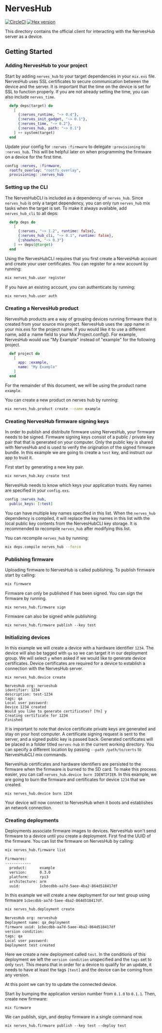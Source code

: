 # NervesHub

[![CircleCI](https://circleci.com/gh/nerves-hub/nerves_hub/tree/master.svg?style=svg)](https://circleci.com/gh/nerves-hub/nerves_hub/tree/master)
[![Hex version](https://img.shields.io/hexpm/v/nerves_hub.svg "Hex version")](https://hex.pm/packages/nerves_hub)

This directory contains the official client for interacting with the NervesHub server
as a device.


## Getting Started

### Adding NervesHub to your project

Start by adding `nerves_hub` to your target dependencies in your `mix.exs` file.
NervesHub uses SSL certificates to secure communication between the device and
the server. It is important that the time on the device is set for SSL to function
properly. If you are not already setting the time, you can also include 
`nerves_time`.


```elixir
  defp deps(target) do
    [
      {:nerves_runtime, "~> 0.4"},
      {:nerves_init_gadget, "~> 0.1"},
      {:nerves_time, "~> 0.2"},
      {:nerves_hub, path: "~> 0.1"}
    ] ++ system(target)
  end
```

Update your config for `:nerves` `:firmware` to delegate `:provisioning` to 
`:nerves_hub`. This will be helpful later on when programming the firmware on 
a device for the first time.

```elixir
config :nerves, :firmware, 
  rootfs_overlay: "rootfs_overlay",
  provisioning: :nerves_hub
```

### Setting up the CLI

The NervesHubCLI is included as a dependency of `nerves_hub`. Since `nerves_hub`
is only a target dependency, you can only run `nerves_hub` mix tasks when the
target is set. To make it always available, add  `nerves_hub_cli` to all deps:

```elixir
  defp deps do
    [
      {:nerves, "~> 1.2", runtime: false},
      {:nerves_hub_cli, "~> 0.1", runtime: false},
      {:shoehorn, "~> 0.3"}
    ] ++ deps(@target)
  end
```

Using the NervesHubCLI requires that you first create a NervesHub account and
create your user certificates. You can register for a new account by running:

```bash
mix nerves_hub.user register
```

If you have an existing account, you can authenticate by running:

```bash
mix nerves_hub.user auth
```

### Creating a NervesHub product

NervesHub products are a way of grouping devices running firmware that is created
from your source mix project. NervesHub uses the :app name in your mix.exs for
the project name. If you would like it to use a different name, add a :name
field to your Mix.Project.config(). For example, NervesHub would use "My Example"
instead of "example" for the following project.

```elixir
  def project do
    [
      app: :example,
      name: "My Example"
    ]
  end
```

For the remainder of this document, we will be using the product name `example`.

You can create a new product on nerves hub by running:

```bash
mix nerves_hub.product create --name example
```

### Creating NervesHub firmware signing keys

In order to publish and distribute firmware using NervesHub, your firmware needs
to be signed. Firmware signing keys consist of a public / private key pair that 
that is generated on your computer. Only the public key is shared with NervesHub
and is used to verify the origination of the signed firmware bundle. In this
example we are going to create a `test` key, and instruct our app to trust it.

First start by generating a new key pair.

```bash
mix nerves_hub.key create test
```

NervesHub needs to know which keys your application trusts. Key names are
specified in your `config.exs`.

```elixir
config :nerves_hub, 
  public_keys: [:test]
```

You can have multiple key names specified in this list. When the `nerves_hub`
dependency is compiled, it will replace the key names in this list with the
local public key contents from the NervesHubCLI key storage. It is recommended
to recompile `nerves_hub` after modifying this list.

You can recompile `nerves_hub` by running:

```bash
mix deps.compile nerves_hub --force
```

### Publishing firmware

Uploading firmware to NervesHub is called publishing. To publish firmware start 
by calling:

```bash
mix firmware
```

Firmware can only be published if has been signed. You can sign the firmware by
running.

```
mix nerves_hub.firmware sign
```

Firmware can also be signed while publishing:

```
mix nerves_hub.firmware publish --key test
```

### Initializing devices

In this example we will create a device with a hardware identifier `1234`.
The device will also be tagged with `qa` so we can target it in our deployment
group. We will select `y` when asked if we would like to generate device 
certificates. Device certificates are required for a device to establish a
connection with the NervesHub server.

```
mix nerves_hub.device create

NervesHub org: nerveshub
identifier: 1234
description: test-1234
tags: qa
Local user password:
Device 1234 created
Would you like to generate certificates? [Yn] y
Creating certificate for 1234
Finished
```

It is important to note that device
certificate private keys are generated and stay on your host computer. A
certificate signing request is sent to the server, and a signed public key
is passed back. Generated certificates will be placed in a folder titled
`nerves-hub` in the current working directory. You can specify a different
location by passing `--path /path/to/certs` to NervesHubCLI mix commands.

NervesHub certificates and hardware identifiers are persisted to the firmware
when the firmware is burned to the SD card. To make this process easier, you can
call `nerves_hub.device burn IDENTIFIER`. In this example, we are going to burn
the firmware and certificates for device `1234` that we created.

```
mix nerves_hub.device burn 1234
```

Your device will now connect to NervesHub when it boots and establishes an
network connection.

### Creating deployments

Deployments associate firmware images to devices. NervesHub won't send firmware
to a device until you create a deployment. First find the UUID of the firmware.
You can list the firmware on NervesHub by calling:

```bash
mix nerves_hub.firmware list

Firmwares:
------------
  product:      example
  version:      0.3.0
  platform:     rpi3
  architecture: arm
  uuid:         1cbecdbb-aa7d-5aee-4ba2-864d518417df
```

In this example we will create a new deployment for our test group using firmware
`1cbecdbb-aa7d-5aee-4ba2-864d518417df`.

```bash
mix nerves_hub.deployment create

NervesHub org: nerveshub
Deployment name: qa_deployment
firmware uuid: 1cbecdbb-aa7d-5aee-4ba2-864d518417df
version condition:
tags: qa
Local user password:
Deployment test created
```

Here we create a new deployment called `test`. In the conditions of this deployment
we left the `version condition` unspecified and the `tags` set to only `test`.
This means that in order for a device to qualify for an update, it needs to have
at least the tags `[test]` and the device can be coming from any version.

At this point we can try to update the connected device.

Start by bumping the application version number from `0.1.0` to `0.1.1`. Then,
create new firmware:

```
mix firmware
```

We can publish, sign, and deploy firmware in a single command now.

```
mix nerves_hub.firmware publish --key test --deploy test
```
